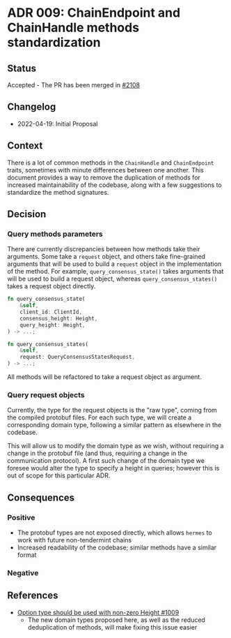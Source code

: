 # ADR 009: ChainEndpoint and ChainHandle methods standardization

## Status

Accepted - The PR has been merged in
[#2108](https://github.com/informalsystems/ibc-rs/pull/2108)

## Changelog

*   2022-04-19: Initial Proposal

## Context

There is a lot of common methods in the `ChainHandle` and `ChainEndpoint`
traits, sometimes with minute differences between one another. This document
provides a way to remove the duplication of methods for increased
maintainability of the codebase, along with a few suggestions to standardize the
method signatures.

## Decision

### Query methods parameters

There are currently discrepancies between how methods take their arguments. Some
take a `request` object, and others take fine-grained arguments that will be
used to build a `request` object in the implementation of the method. For
example, `query_consensus_state()` takes arguments that will be used to build a
request object, whereas `query_consensus_states()` takes a request object
directly.

```rust
fn query_consensus_state(
    &self,
    client_id: ClientId,
    consensus_height: Height,
    query_height: Height,
) -> ...;

fn query_consensus_states(
    &self,
    request: QueryConsensusStatesRequest,
) -> ...;
```

All methods will be refactored to take a request object as argument.

### Query request objects

Currently, the type for the request objects is the "raw type", coming from the
compiled protobuf files. For each such type, we will create a corresponding
domain type, following a similar pattern as elsewhere in the codebase.

This will allow us to modify the domain type as we wish, without requiring a
change in the protobuf file (and thus, requiring a change in the communication
protocol). A first such change of the domain type we foresee would alter the
type to specify a height in queries; however this is out of scope for this
particular ADR.

## Consequences

### Positive

*   The protobuf types are not exposed directly, which allows `hermes` to work
    with future non-tendermint chains
*   Increased readability of the codebase; similar methods have a similar format

### Negative

## References

*   [Option type should be used with non-zero Height #1009](https://github.com/informalsystems/ibc-rs/issues/1009)
    *   The new domain types proposed here, as well as the reduced deduplication of
        methods, will make fixing this issue easier
